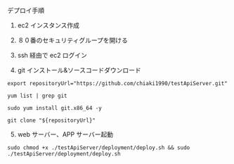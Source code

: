 デプロイ手順

1. ec2 インスタンス作成
2. ８０番のセキュリティグループを開ける
3. ssh 経由で ec2 ログイン

4. git インストール&ソースコードダウンロード

```
export repositoryUrl="https://github.com/chiaki1990/testApiServer.git"

yum list | grep git

sudo yum install git.x86_64 -y

git clone "${repositoryUrl}"
```

5. web サーバー、APP サーバー起動

```
sudo chmod +x ./testApiServer/deployment/deploy.sh && sudo
./testApiServer/deployment/deploy.sh
```
